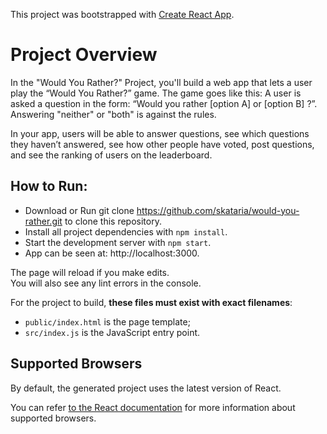 This project was bootstrapped with [Create React App](https://github.com/facebookincubator/create-react-app).

# Project Overview
In the "Would You Rather?" Project, you'll build a web app that lets a user play the “Would You Rather?” game. The game goes like this: A user is asked a question in the form: “Would you rather [option A] or [option B] ?”. Answering "neither" or "both" is against the rules.

In your app, users will be able to answer questions, see which questions they haven’t answered, see how other people have voted, post questions, and see the ranking of users on the leaderboard.

## How to Run:

* Download or Run git clone https://github.com/skataria/would-you-rather.git to clone this repository.
* Install all project dependencies with `npm install`.
* Start the development server with `npm start`.
* App can be seen at: http://localhost:3000.

The page will reload if you make edits.<br>
You will also see any lint errors in the console.


For the project to build, **these files must exist with exact filenames**:

* `public/index.html` is the page template;
* `src/index.js` is the JavaScript entry point.

## Supported Browsers

By default, the generated project uses the latest version of React.

You can refer [to the React documentation](https://reactjs.org/docs/react-dom.html#browser-support) for more information about supported browsers.